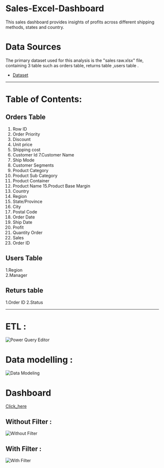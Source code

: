# Sales-Excel-Dashboard
 This sales dashboard provides insights of profits across different shipping methods, states and country.
# Data Sources
 The primary dataset used for this analysis is the "sales raw.xlsx" file, containing 3 table such as orders table, returns table ,users table .
- <a href=https://github.com/gkarthik333/Sales-Excel-Dashboard/blob/main/Sales%20Raw%20data.xlsx>Dataset</a>

------------------------------------------

# Table of Contents:
## Orders Table                      
 1. Row ID                            
 2. Order Priority                     
 3. Discount
4. Unit price
5. Shipping cost
6. Customer Id
7.Customer Name
8. Ship Mode
10. Customer Segments 
11. Product Category 
12. Product Sub Category
13. Product Container
14. Product Name
15.Product Base Margin
16. Country 
17. Region
18. State/Province
19. City
20. Postal Code
21. Order Date
22. Ship Date
23. Profit
24. Quantity Order
25. Sales
26. Order ID

## Users Table 
1.Region   
2.Manager

## Returs table
1.Order ID
2.Status

--------------------------------------

# ETL :
![Power Query Editor](https://github.com/user-attachments/assets/7f16be78-d94f-4253-8ff6-d8d2c5a7c559)

# Data modelling :
![Data Modeling](https://github.com/user-attachments/assets/1e1a37eb-21aa-4ab8-b60e-b4ba419c3dd5)

# Dashboard  
<a href=https://github.com/gkarthik333/Sales-Excel-Dashboard/blob/main/Sales%20Dashboard.xlsx>Click_here</a>


## Without Filter :
![Without Filter](https://github.com/user-attachments/assets/35001b6b-788b-4dc0-a08e-0f45ff2596ca)

## With Filter :
![With Filter](https://github.com/user-attachments/assets/02d3983d-dfdc-4a2a-abe4-50df4dc94c3f)
